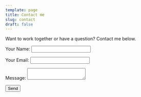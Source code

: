 ```yaml
---
template: page
title: Contact me
slug: contact
draft: false
---
```

Want to work together or have a question? Contact me below.

<form name="contact" method="POST" data-netlify="true">

<p>
    <label>Your Name: <input type="text" name="name" /></label>   
  </p>
  <p>
    <label>Your Email: <input type="email" name="email" /></label>
  </p>
  <p>
    <label>Message: <textarea name="message"></textarea></label>
  </p>
  <p>
    <button type="submit">Send</button>
  </p>

<form>
